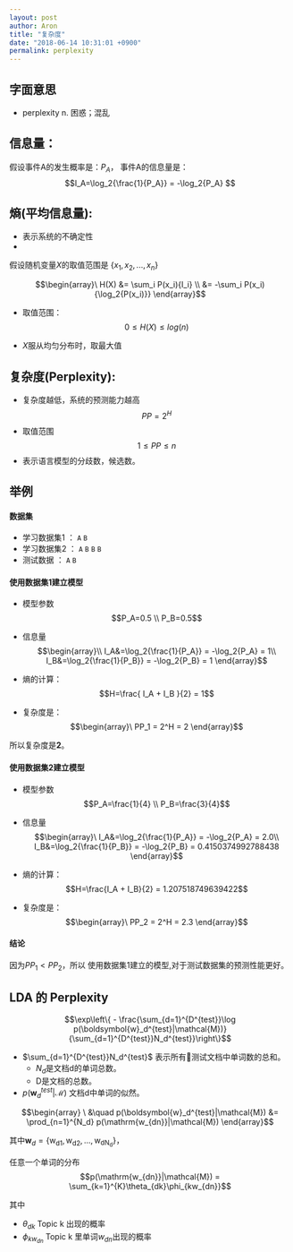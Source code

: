 ```yaml
---
layout: post
author: Aron
title: "复杂度"
date: "2018-06-14 10:31:01 +0900"
permalink: perplexity
---
```


## 字面意思
- perplexity
n. 困惑；混乱





## 信息量：
假设事件A的发生概率是：$P_A$，
事件A的信息量是：
$$I_A=\log_2{\frac{1}{P_A}} = -\log_2{P_A} $$


## 熵(平均信息量):
- 表示系统的不确定性
-
假设随机变量$X$的取值范围是
$\left\{x_1,x_2,...,x_n \right\}$

$$\begin{array}\
H(X) &= \sum_i P(x_i){I_i} \\ &= -\sum_i P(x_i){\log_2{P(x_i)}}
\end{array}$$

- 取值范围：
$$0 \leq H(X) \leq log(n)$$


- $X$服从均匀分布时，取最大值

## 复杂度(Perplexity):
- 复杂度越低，系统的预测能力越高
$$PP = 2^H$$
- 取值范围
$$1 \leq PP \leq n $$
- 表示语言模型的分歧数，候选数。

## 举例

#### 数据集

- 学习数据集1 ： `A` `B`
- 学习数据集2 ： `A`  `B`  `B`  `B`
- 测试数据  ： `A` `B`

#### 使用数据集1建立模型

- 模型参数
$$P_A=0.5 \\ P_B=0.5$$

- 信息量
$$\begin{array}\\
I_A&=\log_2{\frac{1}{P_A}} = -\log_2{P_A} = 1\\
I_B&=\log_2{\frac{1}{P_B}} = -\log_2{P_B} = 1
\end{array}$$

- 熵的计算：
$$H=\frac{ I_A + I_B }{2} = 1$$

- 复杂度是：
$$\begin{array}\
PP_1 = 2^H = 2
\end{array}$$



所以复杂度是**2**。

#### 使用数据集2建立模型

- 模型参数
$$P_A=\frac{1}{4} \\ P_B=\frac{3}{4}$$




- 信息量
$$\begin{array}\
I_A&=\log_2{\frac{1}{P_A}} = -\log_2{P_A} = 2.0\\
I_B&=\log_2{\frac{1}{P_B}} = -\log_2{P_B} = 0.4150374992788438
\end{array}$$

- 熵的计算：
$$H=\frac{I_A + I_B}{2} = 1.207518749639422$$

- 复杂度是：
$$\begin{array}\
PP_2 = 2^H = 2.3
\end{array}$$

#### 结论
因为$PP_1 < PP_2$，所以 使用数据集1建立的模型,对于测试数据集的预测性能更好。

## LDA 的 Perplexity

$$\exp\left\{ - \frac{\sum_{d=1}^{D^{test}}\log p(\boldsymbol{w}_d^{test}|\mathcal{M})}{\sum_{d=1}^{D^{test}}N_d^{test}}\right\}$$

- $\sum_{d=1}^{D^{test}}N_d^{test}$ 表示所有测试文档中单词数的总和。
    - $N_d$是文档d的单词总数。
    - D是文档的总数。
- $p(\boldsymbol{w}_d^{test}|\mathcal{M})$ 文档d中单词的似然。

$$\begin{array} \
&\quad p(\boldsymbol{w}_d^{test}|\mathcal{M})
&= \prod_{n=1}^{N_d} p(\mathrm{w_{dn}}|\mathcal{M})
\end{array}$$

其中$\boldsymbol{w}_d=\{\mathrm{w_{d1}},\mathrm{w_{d2}},...,\mathrm{w_{dN_d}} \}$，


任意一个单词的分布$$p(\mathrm{w_{dn}}|\mathcal{M}) = \sum_{k=1}^{K}\theta_{dk}\phi_{kw_{dn}}$$


其中

- $\theta_{dk}$ Topic k 出现的概率
- $\phi_{kw_{dn}}$ Topic k 里单词$w_{dn}$出现的概率
